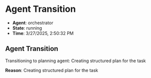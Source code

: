 # Agent Transition

- **Agent**: orchestrator
- **State**: running
- **Time**: 3/27/2025, 2:50:32 PM

## Agent Transition

Transitioning to planning agent: Creating structured plan for the task

**Reason**: Creating structured plan for the task

